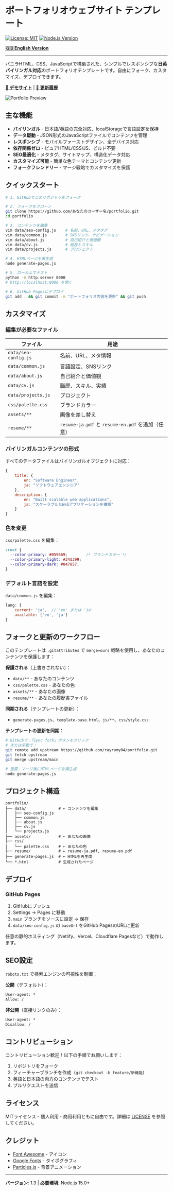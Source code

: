 # ポートフォリオウェブサイト テンプレート

[![License: MIT](https://img.shields.io/badge/License-MIT-yellow.svg)](https://opensource.org/licenses/MIT)
[![Node.js Version](https://img.shields.io/badge/node-%3E%3D15.0.0-brightgreen)](https://nodejs.org/)

**[🇬🇧 English Version](README.md)**

---

バニラHTML、CSS、JavaScriptで構築された、シンプルでレスポンシブな**日英バイリンガル対応**のポートフォリオテンプレートです。自由にフォーク、カスタマイズ、デプロイできます。

**[🌟 デモサイト](https://rayramy04.github.io/portfolio/)** | **[📝 更新履歴](CHANGELOG.md)**

![Portfolio Preview](assets/og-image.jpg)

## 主な機能

- **バイリンガル** - 日本語/英語の完全対応、localStorageで言語設定を保持
- **データ駆動** - JSON形式のJavaScriptファイルでコンテンツを管理
- **レスポンシブ** - モバイルファーストデザイン、全デバイス対応
- **依存関係ゼロ** - ピュアHTML/CSS/JS、ビルド不要
- **SEO最適化** - メタタグ、サイトマップ、構造化データ対応
- **カスタマイズ可能** - 簡単な色テーマとコンテンツ更新
- **フォークフレンドリー** - マージ戦略でカスタマイズを保護

## クイックスタート

```bash
# 1. GitHubでこのリポジトリをフォーク

# 2. フォークをクローン
git clone https://github.com/あなたのユーザー名/portfolio.git
cd portfolio

# 3. コンテンツを編集
vim data/seo-config.js    # 名前、URL、メタタグ
vim data/common.js        # SNSリンク、ナビゲーション
vim data/about.js         # 自己紹介と価値観
vim data/cv.js            # 経歴とスキル
vim data/projects.js      # プロジェクト

# 4. HTMLページを再生成
node generate-pages.js

# 5. ローカルでテスト
python -m http.server 8000
# http://localhost:8000 を開く

# 6. GitHub Pagesにデプロイ
git add . && git commit -m "ポートフォリオ内容を更新" && git push
```

## カスタマイズ

### 編集が必要なファイル

| ファイル | 用途 |
|---------|------|
| `data/seo-config.js` | 名前、URL、メタ情報 |
| `data/common.js` | 言語設定、SNSリンク |
| `data/about.js` | 自己紹介と価値観 |
| `data/cv.js` | 職歴、スキル、実績 |
| `data/projects.js` | プロジェクト |
| `css/palette.css` | ブランドカラー |
| `assets/**` | 画像を差し替え |
| `resume/**` | `resume-ja.pdf` と `resume-en.pdf` を追加（任意） |

### バイリンガルコンテンツの形式

すべてのデータファイルはバイリンガルオブジェクトに対応：

```javascript
{
    title: {
        en: "Software Engineer",
        ja: "ソフトウェアエンジニア"
    },
    description: {
        en: "Built scalable web applications",
        ja: "スケーラブルなWebアプリケーションを構築"
    }
}
```

### 色を変更

`css/palette.css` を編集：

```css
:root {
  --color-primary: #059669;        /* ブランドカラー */
  --color-primary-light: #34d399;
  --color-primary-dark: #047857;
}
```

### デフォルト言語を設定

`data/common.js` を編集：

```javascript
lang: {
    current: 'ja',  // 'en' または 'ja'
    available: ['en', 'ja']
}
```

## フォークと更新のワークフロー

このテンプレートは `.gitattributes` で `merge=ours` 戦略を使用し、あなたのコンテンツを保護します：

**保護される**（上書きされない）：
- `data/**` - あなたのコンテンツ
- `css/palette.css` - あなたの色
- `assets/**` - あなたの画像
- `resume/**` - あなたの履歴書ファイル

**同期される**（テンプレートの更新）：
- `generate-pages.js`、`template-base.html`、`js/**`、`css/style.css`

**テンプレートの更新を同期：**
```bash
# GitHubで：「Sync fork」ボタンをクリック
# または手動で：
git remote add upstream https://github.com/rayramy04/portfolio.git
git fetch upstream
git merge upstream/main

# 重要：マージ後にHTMLページを再生成
node generate-pages.js
```

## プロジェクト構造

```
portfolio/
├── data/              # ← コンテンツを編集
│   ├── seo-config.js
│   ├── common.js
│   ├── about.js
│   ├── cv.js
│   └── projects.js
├── assets/            # ← あなたの画像
├── css/
│   └── palette.css    # ← あなたの色
├── resume/            # ← resume-ja.pdf, resume-en.pdf
├── generate-pages.js  # ← HTMLを再生成
└── *.html             # 生成されたページ
```

## デプロイ

### GitHub Pages

1. GitHubにプッシュ
2. Settings → Pages に移動
3. `main` ブランチをソースに設定 → 保存
4. `data/seo-config.js` の `baseUrl` をGitHub PagesのURLに更新

任意の静的ホスティング（Netlify、Vercel、Cloudflare Pagesなど）で動作します。

## SEO設定

`robots.txt` で検索エンジンの可視性を制御：

**公開**（デフォルト）：
```txt
User-agent: *
Allow: /
```

**非公開**（直接リンクのみ）：
```txt
User-agent: *
Disallow: /
```

## コントリビューション

コントリビューション歓迎！以下の手順でお願いします：
1. リポジトリをフォーク
2. フィーチャーブランチを作成（`git checkout -b feature/新機能`）
3. 英語と日本語の両方のコンテンツでテスト
4. プルリクエストを送信

## ライセンス

MITライセンス - 個人利用・商用利用ともに自由です。詳細は [LICENSE](LICENSE) を参照してください。

## クレジット

- [Font Awesome](https://fontawesome.com/) - アイコン
- [Google Fonts](https://fonts.google.com/) - タイポグラフィ
- [Particles.js](https://vincentgarreau.com/particles.js/) - 背景アニメーション

---

**バージョン**: 1.3 | **必要環境**: Node.js 15.0+
